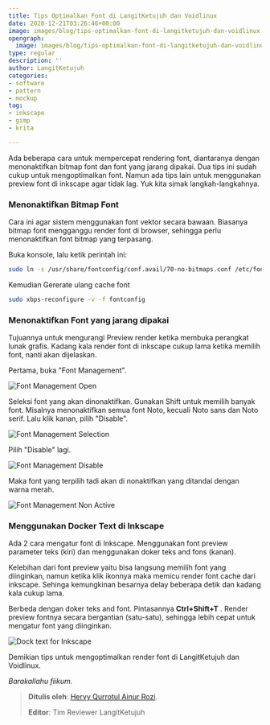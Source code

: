 ```yaml
---
title: Tips Optimalkan Font di LangitKetujuh dan Voidlinux
date: 2020-12-21T03:26:46+00:00
image: images/blog/tips-optimalkan-font-di-langitketujuh-dan-voidlinux.jpg
opengraph:
  image: images/blog/tips-optimalkan-font-di-langitketujuh-dan-voidlinux.jpg
type: regular
description: ''
author: LangitKetujuh
categories:
- software
- pattern
- mockup
tag:
- inkscape
- gimp
- krita

---
```

Ada beberapa cara untuk mempercepat rendering font, diantaranya dengan menonaktifkan bitmap font dan font yang jarang dipakai. Dua tips ini sudah cukup untuk mengoptimalkan font. Namun ada tips lain untuk menggunakan preview font di inkscape agar tidak lag. Yuk kita simak langkah-langkahnya.

### Menonaktifkan Bitmap Font

Cara ini agar sistem menggunakan font vektor secara bawaan. Biasanya bitmap font mengganggu render font di browser, sehingga perlu menonaktifkan font bitmap yang terpasang.

Buka konsole, lalu ketik perintah ini:

```sh
sudo ln -s /usr/share/fontconfig/conf.avail/70-no-bitmaps.conf /etc/fonts/conf.d/
```

Kemudian Gererate ulang cache font

```sh
sudo xbps-reconfigure -v -f fontconfig
```

### Menonaktifkan Font yang jarang dipakai

Tujuannya untuk mengurangi Preview render ketika membuka perangkat lunak grafis. Kadang kala render font di inkscape cukup lama ketika memilih font, nanti akan dijelaskan.

Pertama, buka "Font Management".

![Font Management Open](/images/blog/font-manager-open.webp)

Seleksi font yang akan dinonaktifkan. Gunakan Shift untuk memilih banyak font. Misalnya menonaktifkan semua font Noto, kecuali Noto sans dan Noto serif. Lalu klik kanan, pilih "Disable".

![Font Management Selection](/images/blog/font-manager-selection.webp)

Pilih "Disable" lagi.

![Font Management Disable](/images/blog/font-manager-disable.webp)

Maka font yang terpilih tadi akan di nonaktifkan yang ditandai dengan warna merah.

![Font Management Non Active](/images/blog/font-manager-non-active.webp)

### Menggunakan Docker Text di Inkscape

Ada 2 cara mengatur font di Inkscape. Menggunakan font preview parameter teks (kiri) dan menggunakan doker teks and fons (kanan).

Kelebihan dari font preview yaitu bisa langsung memilih font yang diinginkan, namun ketika klik ikonnya maka memicu render font cache dari inkscape. Sehinga kemungkinan besarnya delay beberapa detik dan kadang kala cukup lama.

Berbeda dengan doker teks and font. Pintasannya **Ctrl+Shift+T** . Render preview fontnya secara bergantian (satu-satu), sehingga lebih cepat untuk mengatur font yang diinginkan.

![Dock text for Inkscape](/images/blog/inkscape-better-font-choice.webp)

Demikian tips untuk mengoptimalkan render font di LangitKetujuh dan Voidlinux.

_Barakallahu fiikum._

> **Ditulis oleh**: [Hervy Qurrotul Ainur Rozi](https://t.me/hervyqa).
>
> **Editor**: Tim Reviewer LangitKetujuh
